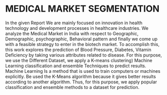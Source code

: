 # MEDICAL MARKET SEGMENTATION
In the given Report We are mainly focused on innovation in health technology and development processes in healthcare industries. We analyze the Medical Market in India with respect to Geographic, Demographic, psychographic, Behavioral pattern and finally we come up with a feasible strategy to enter in the biotech market. To accomplish this, this work explores the prediction of Blood Pressure, Diabetes, Vitamin Deficiency by taking various attributes related to disease. For this purpose, we use the Different Dataset, we apply a K-means clustering) Machine Learning classification and ensemble Techniques to predict results. Machine Learning Is a method that is used to train computers or machines explicitly. Be used the K-Means algorithm because it gives better results according to another algorithm. Thus, for this purpose, we apply popular classification and ensemble methods to a dataset for prediction.
